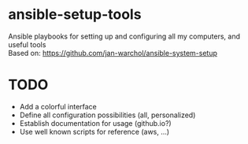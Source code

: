 # ansible-setup-tools
Ansible playbooks for setting up and configuring all my computers, and useful tools  
Based on: https://github.com/jan-warchol/ansible-system-setup


# TODO
- Add a colorful interface
- Define all configuration possibilities (all, personalized)
- Establish documentation for usage (github.io?)
- Use well known scripts for reference (aws, ...)

